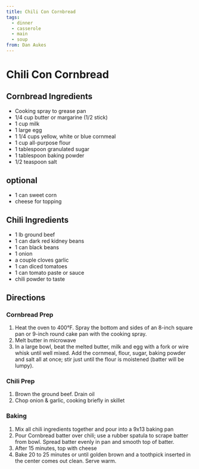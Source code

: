 ```yaml
---
title: Chili Con Cornbread
tags:
  - dinner
  - casserole
  - main
  - soup
from: Dan Aukes
---
```


# Chili Con Cornbread

## Cornbread Ingredients

* Cooking spray to grease pan
* 1/4 cup butter or margarine (1/2 stick)
* 1 cup milk
* 1 large egg
* 1 1/4 cups yellow, white or blue cornmeal
* 1 cup all-purpose flour
* 1 tablespoon granulated sugar
* 1 tablespoon baking powder
* 1/2 teaspoon salt

optional
--------
* 1 can sweet corn
* cheese for topping

## Chili Ingredients

* 1 lb ground beef
* 1 can dark red kidney beans
* 1 can black beans
* 1 onion
* a couple cloves garlic
* 1 can diced tomatoes
* 1 can tomato paste or sauce
* chili powder to taste

## Directions

### Cornbread Prep

1. Heat the oven to 400°F. Spray the bottom and sides of an 8-inch square pan or 9-inch round cake pan with the cooking spray.
1. Melt butter in microwave
1. In a large bowl, beat the melted butter, milk and egg with a fork or wire whisk until well mixed. Add the cornmeal, flour, sugar, baking powder and salt all at once; stir just until the flour is moistened (batter will be lumpy). 

### Chili Prep

1. Brown the ground beef.  Drain oil
1. Chop onion & garlic, cooking briefly in skillet

### Baking
1. Mix all chili ingredients together and pour into a 9x13 baking pan
1. Pour Cornbread batter over chili; use a rubber spatula to scrape batter from bowl. Spread batter evenly in pan and smooth top of batter.
1. After 15 minutes, top with cheese
1. Bake 20 to 25 minutes or until golden brown and a toothpick inserted in the center comes out clean. Serve warm.

